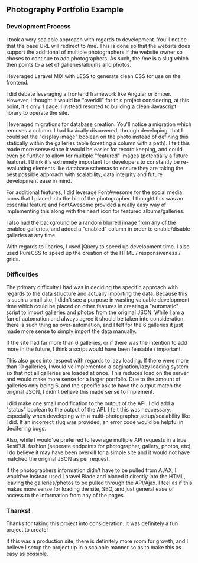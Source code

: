 ## Photography Portfolio Example

### Development Process

I took a very scalable approach with regards to development. You'll notice that the base URL will redirect to /me. This is done so that the website does support the additional of multiple photographers if the website owner so choses to continue to add photographers. As such, the /me is a slug which then points to a set of galleries/albums and photos.

I leveraged Laravel MIX with LESS to generate clean CSS for use on the frontend.

I did debate leveraging a frontend framework like Angular or Ember. However, I thought it would be "overkill" for this project considering, at this point, it's only 1 page. I instead resorted to building a clean Javascript library to operate the site.

I leveraged migrations for database creation. You'll notice a migration which removes a column. I had basically discovered, through developing, that I could set the "display image" boolean on the photo instead of defining this statically within the galleries table (creating a column with a path). I felt this made more sense since it would be easier for record keeping, and could even go further to allow for multiple "featured" images (potentially a future feature).
I think it's extremely important for developers to constantly be re-evaluating elements like database schemas to ensure they are taking the best possible approach with scalability, data integrity and future development ease in mind. 

For additional features, I did leverage FontAwesome for the social media icons that I placed into the bio of the photographer. I thought this was an essential feature and FontAwesome provided a really easy way of implementing this along with the heart icon for featured albums/galleries.

I also had the background be a random blurred image from any of the enabled galleries, and added a "enabled" column in order to enable/disable galleries at any time.

With regards to libaries, I used jQuery to speed up development time. I also used PureCSS to speed up the creation of the HTML / responsiveness / grids.

### Difficulties

The primary difficulty I had was in deciding the specific approach with regards to the data structure and actually importing the data. Because this is such a small site, I didn't see a purpose in wasting valuable development time which could be placed on other features in creating a "automatic" script to import galleries and photos from the original JSON.
While I am a fan of automation and always agree it should be taken into consideration, there is such thing as over-automation, and I felt for the 6 galleries it just made more sense to simply import the data manually. 

If the site had far more than 6 galleries, or if there was the intention to add more in the future, I think a script would have been feasable / important.

This also goes into respect with regards to lazy loading. If there were more than 10 galleries, I would've implemented a pagination/lazy loading system so that not all galleries are loaded at once. This reduces load on the server and would make more sense for a larger portfolio.
Due to the amount of galleries only being 6, and the specific ask to have the output match the original JSON, I didn't believe this made sense to implement.

I did make one small modification to the output of the API. I did add a "status" boolean to the output of the API. I felt this was neccessary, especially when developing with a multi-photographer setup/scalability like I did. If an incorrect slug was provided, an error code would be helpful in decifering bugs.

Also, while I would've preferred to leverage multiple API requests in a true RestFUL fashion (seperate endpoints for photographer, gallery, photos, etc), I do believe it may have been overkill for a simple site and it would not have matched the original JSON as per request.

If the photographers information didn't have to be pulled from AJAX, I would've instead used Laravel Blade and placed it directly into the HTML, leaving the galleries/photos to be pulled through the API/Ajax. I feel as if this makes more sense for loading the site, SEO, and just general ease of access to the information from any of the pages.

### Thanks!

Thanks for taking this project into consideration. It was definitely a fun project to create!

If this was a production site, there is definitely more room for growth, and I believe I setup the project up in a scalable manner so as to make this as easy as possible.